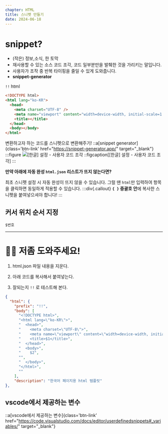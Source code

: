 ```yaml
---
chapter: HTML
title: 스니펫 만들기
date: 2024-06-18
---
```


# **snippet?**

- (작은) 정보,소식, 한 토막
- 재사용할 수 있는 소스 코드 조각, 코드 일부분만을 발췌한 것을 가리키는 말입니다.
- 사용자가 조작 중 반복 타이핑을 줄일 수 있게 도와줍니다.
- **snippet-generator**

`!!` html

```html
<!DOCTYPE html>
<html lang="ko-KR">
  <head>
    <meta charset="UTF-8" />
    <meta name="viewport" content="width=device-width, initial-scale=1.0" />
    <title></title>
  </head>
  <body></body>
</html>
```

변환하고자 하는 코드를 스니펫으로 변환해주기!
::a[snippet generator]{class='btn-link' href="https://snippet-generator.app/" target="\_blank"}
:::figure
![[한글] 설정 - 사용자 코드 조각](/images/html-css/chapter01/Frame_56.png)
::figcaption[[한글] 설정 - 사용자 코드 조각]
:::

**만약 아래에 자동 완성 `html.json` 리스트가 뜨지 않는다면?**

최초 스니펫 설정 시 자동 완성이 뜨지 않을 수 있습니다.
그럴 땐 `html`만 입력하여 항목을 클릭하면 동일하게 적용할 수 있습니다.
:::div{.callout}
**`{ }` 중괄호 안**에 복사한 스니펫을 붙여넣으셔야 합니다!
:::

## 커서 위치 순서 지정

`$번호`

---

# 🙋‍♀️ 저좀 도와주세요!

1. html.json 파일 내용을 지운다.

2. 아래 코드를 복사해서 붙여넣는다.

3. 잘되는지 `!!` 로 테스트해 본다.

```json
{
  "html": {
    "prefix": "!!",
    "body": [
      "<!DOCTYPE html>",
      "<html lang=\"ko-KR\">",
      "  <head>",
      "    <meta charset=\"UTF-8\">",
      "    <meta name=\"viewport\" content=\"width=device-width, initial-scale=1.0\">",
      "    <title>$1</title>",
      "  </head>",
      "  <body>",
      "    $2",
      "",
      "  </body>",
      "</html>",
      ""
    ],
    "description": "한국어 페이지용 html 템플릿"
},
```

## vscode에서 제공하는 변수

::a[vscode에서 제공하는 변수]{class='btn-link' href="https://code.visualstudio.com/docs/editor/userdefinedsnippets#_variables/" target="\_blank"}
